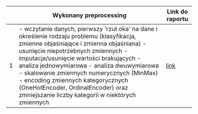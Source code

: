 <table>
<thead>
  <tr>
    <th></th>
    <th>Wykonany preprocessing</th>
    <th>Link do raportu</th>
  </tr>
</thead>
<tbody>
   <tr>
    <td>1</td>
    <td>
    - wczytanie danych, pierwszy 'rzut oka' na dane i określenie rodzaju problemu (klasyfikacja, zmienne objaśniające i zmienna objaśniana)  
    - usunięcie niepotrzebnych zmiennych 
    - imputacja/usunięcie wartości brakujących 
    - analiza jednowymiarowa  
    - analiza dwuwymiarowa
    - skalowanie zmiennych numerycznych (MinMax)
    - encoding zmiennych kategorycznych (OneHotEncoder, OrdinalEncoder) oraz zmniejszanie liczby kategorii w niektórych zmiennych 
     </td>
    <td><a href="GałkowskiMikołaj/hw1_MikołajGałkowski.ipynb">link</td>
  </tr>
  </tbody>
</table>
